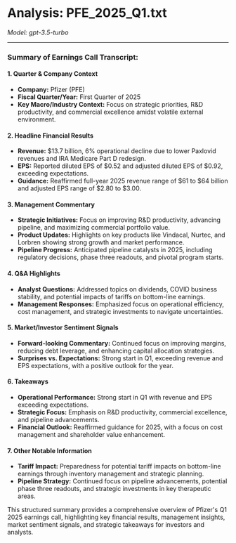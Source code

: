 # Analysis: PFE_2025_Q1.txt

*Model: gpt-3.5-turbo*

---

### Summary of Earnings Call Transcript:

#### 1. **Quarter & Company Context**
   - **Company:** Pfizer (PFE)
   - **Fiscal Quarter/Year:** First Quarter of 2025
   - **Key Macro/Industry Context:** Focus on strategic priorities, R&D productivity, and commercial excellence amidst volatile external environment.

#### 2. **Headline Financial Results**
   - **Revenue:** $13.7 billion, 6% operational decline due to lower Paxlovid revenues and IRA Medicare Part D redesign.
   - **EPS:** Reported diluted EPS of $0.52 and adjusted diluted EPS of $0.92, exceeding expectations.
   - **Guidance:** Reaffirmed full-year 2025 revenue range of $61 to $64 billion and adjusted EPS range of $2.80 to $3.00.

#### 3. **Management Commentary**
   - **Strategic Initiatives:** Focus on improving R&D productivity, advancing pipeline, and maximizing commercial portfolio value.
   - **Product Updates:** Highlights on key products like Vindacal, Nurtec, and Lorbren showing strong growth and market performance.
   - **Pipeline Progress:** Anticipated pipeline catalysts in 2025, including regulatory decisions, phase three readouts, and pivotal program starts.

#### 4. **Q&A Highlights**
   - **Analyst Questions:** Addressed topics on dividends, COVID business stability, and potential impacts of tariffs on bottom-line earnings.
   - **Management Responses:** Emphasized focus on operational efficiency, cost management, and strategic investments to navigate uncertainties.

#### 5. **Market/Investor Sentiment Signals**
   - **Forward-looking Commentary:** Continued focus on improving margins, reducing debt leverage, and enhancing capital allocation strategies.
   - **Surprises vs. Expectations:** Strong start in Q1, exceeding revenue and EPS expectations, with a positive outlook for the year.

#### 6. **Takeaways**
   - **Operational Performance:** Strong start in Q1 with revenue and EPS exceeding expectations.
   - **Strategic Focus:** Emphasis on R&D productivity, commercial excellence, and pipeline advancements.
   - **Financial Outlook:** Reaffirmed guidance for 2025, with a focus on cost management and shareholder value enhancement.

#### 7. **Other Notable Information**
   - **Tariff Impact:** Preparedness for potential tariff impacts on bottom-line earnings through inventory management and strategic planning.
   - **Pipeline Strategy:** Continued focus on pipeline advancements, potential phase three readouts, and strategic investments in key therapeutic areas.

This structured summary provides a comprehensive overview of Pfizer's Q1 2025 earnings call, highlighting key financial results, management insights, market sentiment signals, and strategic takeaways for investors and analysts.